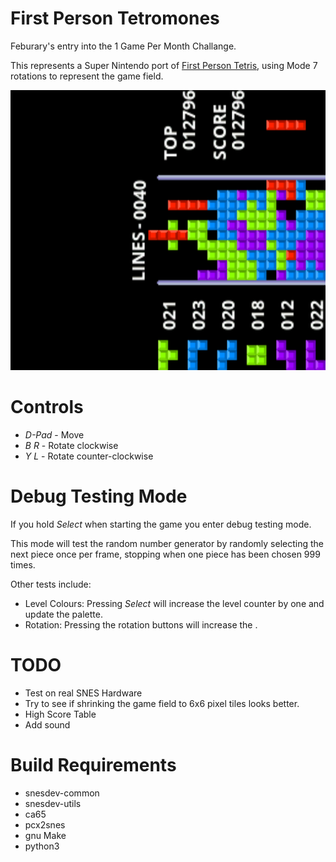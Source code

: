 First Person Tetromones
=======================

Feburary's entry into the 1 Game Per Month Challange.

This represents a Super Nintendo port of [First Person Tetris](http://firstpersontetris.com), using Mode 7 rotations to represent the game field.

<img src="screenshot.png?raw=true" alt="Person Tetromones Screenshot" width="512" height="448">

Controls
========
 * *D-Pad* - Move
 * *B* *R* - Rotate clockwise
 * *Y* *L* - Rotate counter-clockwise


Debug Testing Mode
==================
If you hold *Select* when starting the game you enter debug testing mode.

This mode will test the random number generator by randomly selecting the next piece once per frame, stopping when one piece has been chosen 999 times.

Other tests include:

 * Level Colours: Pressing *Select* will increase the level counter by one and update the palette.
 * Rotation: Pressing the rotation buttons will increase the .


TODO
====
 * Test on real SNES Hardware
 * Try to see if shrinking the game field to 6x6 pixel tiles looks better.
 * High Score Table
 * Add sound


Build Requirements
===================
 * snesdev-common
 * snesdev-utils
 * ca65
 * pcx2snes
 * gnu Make
 * python3

